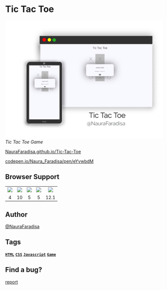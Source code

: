 # Tic Tac Toe

![preview](preview.jpg)
_Tic Tac Toe Game_

[NauraFaradisa.github.io/Tic-Tac-Toe](https://NauraFaradisa.github.io/Tic-Tac-Toe)

[codepen.io/Naura_Faradisa/pen/eYvwbdM](https://codepen.io/Naura_Faradisa/pen/eYvwbdM)

## Browser Support

<table style="text-align: center">
	<tr>
		<td><img src="https://lh3.googleusercontent.com/d/1lINX0uQhURf_cqbG1kfOjBOVF5lGea8G=s220?authuser=0"></td>
		<td><img src="https://lh3.googleusercontent.com/d/1lIpSdQ7B9Rag_VfPFSESsX2AtlRuMuu7=s220?authuser=0"></td>
		<td><img src="https://lh3.googleusercontent.com/d/1lJyxyw_V0pxF0UFR59Vw4VtOezBBmvSd=s220?authuser=0"></td>
		<td><img src="https://lh3.googleusercontent.com/d/1lKaeJaCs3Bu9o0yVq7ZzglIwY_Jf_9G1=s220?authuser=0"></td>
		<td><img src="https://lh3.googleusercontent.com/d/1lMBASCaZCEUGnjdWr2xwYwrocrgWgvJP=s220?authuser=0"></td>
	</tr>
	<tr>
		<td> 4 </td>
		<td> 10 </td>
		<td> 5 </td>
		<td> 5 </td>
		<td> 12.1 </td>
	</tr>

</table>

## Author
[@NauraFaradisa](https://github.com/NauraFaradisa)

## Tags

[**`HTML`**](https://github.com/topics/html)
[**`CSS`**](https://github.com/topics/css)
[**`Javascript`**](https://github.com/topics/javascript)
[**`Game`**](https://github.com/topics/game)

## Find a bug?
[report](https://github.com/NauraFaradisa/Tic-Tac-Toe/issues)
